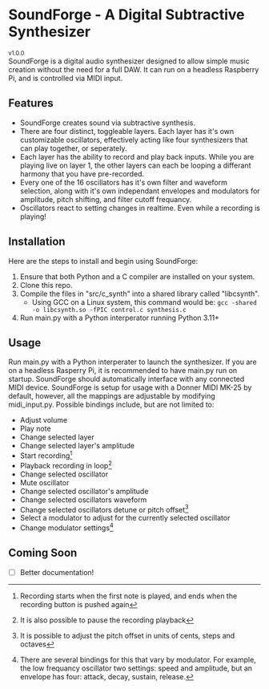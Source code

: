 # SoundForge - A Digital Subtractive Synthesizer
<sup>v1.0.0</sup>  
SoundForge is a digital audio synthesizer designed to allow simple music creation without the need for a full DAW. It can run on a headless Raspberry Pi, and is controlled via MIDI input.

## Features
- SoundForge creates sound via subtractive synthesis.
- There are four distinct, toggleable layers. Each layer has it's own customizable oscillators, effectively acting like four synthesizers that can play together, or seperately.
- Each layer has the ability to record and play back inputs. While you are playing live on layer 1, the other layers can each be looping a differant harmony that you have pre-recorded.
- Every one of the 16 oscillators has it's own filter and waveform selection, along with it's own independant envelopes and modulators for amplitude, pitch shifting, and filter cutoff frequancy.
- Oscillators react to setting changes in realtime. Even while a recording is playing!

## Installation
Here are the steps to install and begin using SoundForge:
1. Ensure that both Python and a C compiler are installed on your system.
1. Clone this repo.
2. Compile the files in "src/c_synth" into a shared library called "libcsynth".
    - Using GCC on a Linux system, this command would be: `gcc -shared -o libcsynth.so -fPIC control.c synthesis.c`
3. Run main.py with a Python interperator running Python 3.11+

## Usage
Run main.py with a Python interperater to launch the synthesizer. If you are on a headless Rasperry Pi, it is recommended to have main.py run on startup. SoundForge should automatically interface with any connected MIDI device. SoundForge is setup for usage with a Donner MIDI MK-25 by default, however, all the mappings are adjustable by modifying midi_input.py.
Possible bindings include, but are not limited to:
- Adjust volume
- Play note
- Change selected layer
- Change selected layer's amplitude
- Start recording[^1]
- Playback recording in loop[^2]
- Change selected oscillator
- Mute oscillator
- Change selected oscillator's amplitude
- Change selected oscillators waveform
- Change selected oscillators detune or pitch offset[^3]
- Select a modulator to adjust for the currently selected oscillator
- Change modulator settings[^4]

[^1]: Recording starts when the first note is played, and ends when the recording button is pushed again  
[^2]: It is also possible to pause the recording playback  
[^3]: It is possible to adjust the pitch offset in units of cents, steps and octaves
[^4]: There are several bindings for this that vary by modulator. For example, the low frequancy oscillator two settings: speed and amplitude, but an envelope has four: attack, decay, sustain, release.  

## Coming Soon
- [ ] Better documentation!
